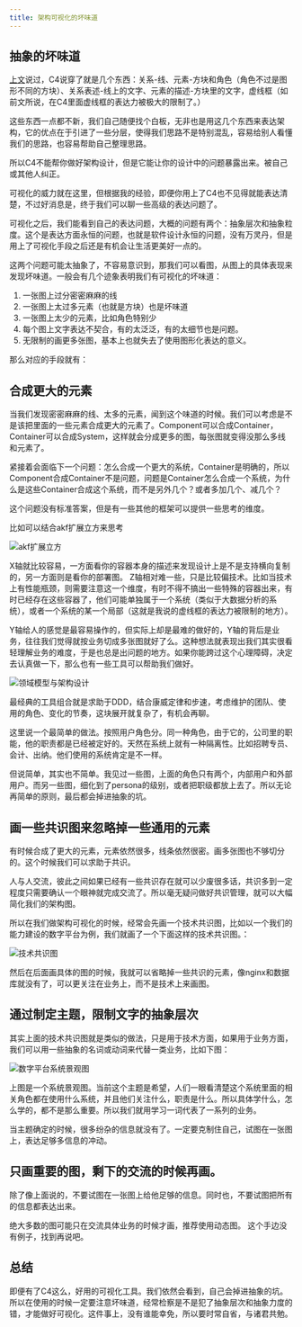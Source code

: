 ```yaml
---
title: 架构可视化的坏味道
---
```



## 抽象的坏味道

[上文](https://jtong.github.io/2020/01/30/something-about-software-development/visualize-arch-design-introduce-c4/)说过，C4说穿了就是几个东西：关系-线、元素-方块和角色（角色不过是图形不同的方块）、关系表述-线上的文字、元素的描述-方块里的文字，虚线框（如前文所说，在C4里面虚线框的表达力被极大的限制了。）

这些东西一点都不新，我们自己随便找个白板，无非也是用这几个东西来表达架构，它的优点在于引进了一些分层，使得我们思路不是特别混乱，容易给别人看懂我们的思路，也容易帮助自己整理思路。

所以C4不能帮你做好架构设计，但是它能让你的设计中的问题暴露出来。被自己或其他人纠正。

可视化的威力就在这里，但根据我的经验，即便你用上了C4也不见得就能表达清楚，不过好消息是，终于我们可以聊一些高级的表达问题了。

可视化之后，我们能看到自己的表达问题，大概的问题有两个：抽象层次和抽象粒度。这个是表达方面永恒的问题，也就是软件设计永恒的问题，没有万灵丹，但是用上了可视化手段之后还是有机会让生活更美好一点的。


这两个问题可能太抽象了，不容易意识到，那我们可以看图，从图上的具体表现来发现坏味道。一般会有几个迹象表明我们有可视化的坏味道：
1. 一张图上过分密密麻麻的线
2. 一张图上太过多元素（也就是方块）也是坏味道
3. 一张图上太少的元素，比如角色特别少
4. 每个图上文字表达不契合，有的太泛泛，有的太细节也是问题。
5. 无限制的画更多张图，基本上也就失去了使用图形化表达的意义。


那么对应的手段就有：

## 合成更大的元素

当我们发现密密麻麻的线、太多的元素，闻到这个味道的时候。我们可以考虑是不是该把里面的一些元素合成更大的元素了。Component可以合成Container，Container可以合成System，这样就会分成更多的图，每张图就变得没那么多线和元素了。

紧接着会面临下一个问题：怎么合成一个更大的系统，Container是明确的，所以Component合成Container不是问题，问题是Container怎么合成一个系统，为什么是这些Container合成这个系统，而不是另外几个？或者多加几个、减几个？

这个问题没有标准答案，但是有一些其他的框架可以提供一些思考的维度。

比如可以结合akf扩展立方来思考



![akf扩展立方](https://personal-blog.obs.cn-north-4.myhuaweicloud.com/bad-smell-of-visualize-arch-design/pic-01.png)



X轴就比较容易，一方面看你的容器本身的描述来发现设计上是不是支持横向复制的，另一方面则是看你的部署图。
Z轴相对难一些，只是比较偏技术。比如当技术上有性能瓶颈，则需要注意这一个维度，有时不得不搞出一些特殊的容器出来，有时已经存在这些容器了，他们可能单独属于一个系统（类似于大数据分析的系统），或者一个系统的某一个局部（这就是我说的虚线框的表达力被限制的地方）。

Y轴给人的感觉是最容易操作的，但实际上却是最难的做好的，Y轴的背后是业务，往往我们觉得就按业务切成多张图就好了么。这种想法就表现出我们其实很看轻理解业务的难度，于是也总是出问题的地方。如果你能跨过这个心理障碍，决定去认真做一下，那么也有一些工具可以帮助我们做好。



![领域模型与架构设计](https://personal-blog.obs.cn-north-4.myhuaweicloud.com/bad-smell-of-visualize-arch-design/pic-02.jpg)


最经典的工具组合就是求助于DDD，结合康威定律和步速，考虑维护的团队、使用的角色、变化的节奏，这块展开就复杂了，有机会再聊。

这里说一个最简单的做法。按照用户角色分。同一种角色，由于它的，公司里的职能，他的职责都是已经被定好的。天然在系统上就有一种隔离性。比如招聘专员、会计、出纳。他们使用的系统肯定是不一样。

但说简单，其实也不简单。我见过一些图，上面的角色只有两个，内部用户和外部用户。而另一些图，细化到了persona的级别，或者把职级都放上去了。所以无论再简单的原则，最后都会掉进抽象的坑。


## 画一些共识图来忽略掉一些通用的元素

有时候合成了更大的元素，元素依然很多，线条依然很密。画多张图也不够切分的。这个时候我们可以求助于共识。

人与人交流，彼此之间如果已经有一些共识存在就可以少废很多话，共识多到一定程度只需要确认一个眼神就完成交流了。所以毫无疑问做好共识管理，就可以大幅简化我们的架构图。

所以在我们做架构可视化的时候，经常会先画一个技术共识图，比如以一个我们的能力建设的数字平台为例，我们就画了一个下面这样的技术共识图。：

![技术共识图](https://personal-blog.obs.cn-north-4.myhuaweicloud.com/bad-smell-of-visualize-arch-design/pic-03.png)
 
然后在后面画具体的图的时候，我就可以省略掉一些共识的元素，像nginx和数据库就没有了，可以更关注在业务上，而不是技术上来画图。

## 通过制定主题，限制文字的抽象层次

其实上面的技术共识图就是类似的做法，只是用于技术方面，如果用于业务方面，我们可以用一些抽象的名词或动词来代替一类业务，比如下图：

![数字平台系统景观图](https://personal-blog.obs.cn-north-4.myhuaweicloud.com/bad-smell-of-visualize-arch-design/pic-04.jpg)


上图是一个系统景观图。当前这个主题是希望，人们一眼看清楚这个系统里面的相关角色都在使用什么系统，并且他们关注什么，职责是什么。所以具体学什么，怎么学的，都不是那么重要。所以我们就用学习一词代表了一系列的业务。

当主题确定的时候，很多纷杂的信息就没有了。一定要克制住自己，试图在一张图上，表达足够多信息的冲动。


## 只画重要的图，剩下的交流的时候再画。
除了像上面说的，不要试图在一张图上给他足够的信息。同时也，不要试图把所有的信息都表达出来。

绝大多数的图可能只在交流具体业务的时候才画，推荐使用动态图。
这个手边没有例子，找到再说吧。

## 总结

即便有了C4这么，好用的可视化工具。我们依然会看到，自己会掉进抽象的坑。所以在使用的时候一定要注意坏味道，经常检察是不是犯了抽象层次和抽象力度的错，才能做好可视化。这件事上，没有谁能幸免，所以要时常自省，与诸君共勉。